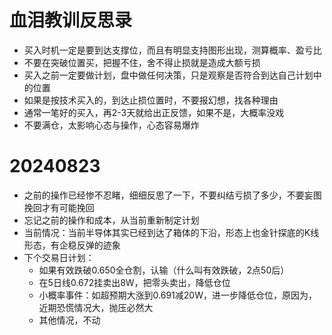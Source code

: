 # 血泪教训反思录
* 买入时机一定是要到达支撑位，而且有明显支持图形出现，测算概率、盈亏比
* 不要在突破位置买，把握不住，舍不得止损就是造成大额亏损
* 买入之前一定要做计划，盘中做任何决策，只是观察是否符合到达自己计划中的位置
* 如果是按技术买入的，到达止损位置时，不要报幻想，找各种理由
* 通常一笔好的买入，再2-3天就给出正反馈，如果不是，大概率没戏
* 不要满仓，太影响心态与操作，心态容易爆炸


# 20240823
* 之前的操作已经惨不忍睹，细细反思了一下，不要纠结亏损了多少，不要妄图挽回才有可能挽回
* 忘记之前的操作和成本，从当前重新制定计划
* 当前情况：当前半导体其实已经到达了箱体的下沿，形态上也金针探底的K线形态，有企稳反弹的迹象
* 下个交易日计划：
	* 如果有效跌破0.650全仓割，认输（什么叫有效跌破，2点50后）
	* 在5日线0.672挂卖出8W，把零头卖出，降低仓位
	* 小概率事件：如超预期大涨到0.691减20W，进一步降低仓位，原因为，近期恐慌情况大，抛压必然大
	* 其他情况，不动





























